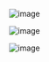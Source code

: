 ![image](https://github.com/PranavRao30/3D-OOJ-1BM22CS201/assets/153255083/010ef0f5-2adf-47ae-bfc2-09dc7505c58d)

![image](https://github.com/PranavRao30/3D-OOJ-1BM22CS201/assets/153255083/24e71d04-eb8f-459b-9701-b99596f0a62d)

![image](https://github.com/PranavRao30/3D-OOJ-1BM22CS201/assets/153255083/7adcaadb-ff88-4636-ac63-f09c13318e3a)
